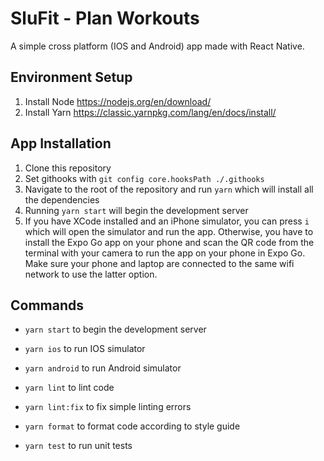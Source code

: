 # SluFit - Plan Workouts

A simple cross platform (IOS and Android) app made with React Native.

## Environment Setup
1. Install Node
https://nodejs.org/en/download/
2. Install Yarn
https://classic.yarnpkg.com/lang/en/docs/install/

## App Installation

1. Clone this repository
2. Set githooks with `git config core.hooksPath ./.githooks`
3. Navigate to the root of the repository and run `yarn` which will install all the dependencies
4. Running `yarn start` will begin the development server
5. If you have XCode installed and an iPhone simulator, you can press `i` which will open the simulator and run the app.
Otherwise, you have to install the Expo Go app on your phone and scan the QR code from the terminal with your camera
to run the app on your phone in Expo Go. Make sure your phone and laptop are connected to the same wifi network to use the latter option.

## Commands

- `yarn start` to begin the development server
- `yarn ios` to run IOS simulator
- `yarn android` to run Android simulator

- `yarn lint` to lint code
- `yarn lint:fix` to fix simple linting errors
- `yarn format` to format code according to style guide

- `yarn test` to run unit tests
